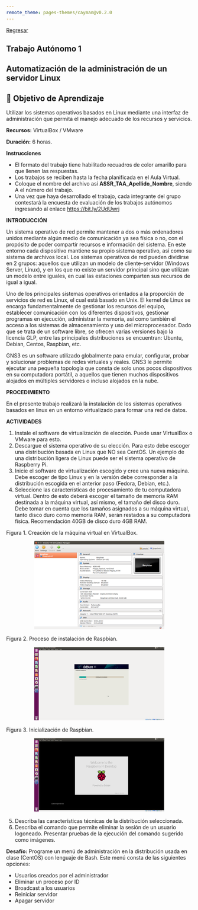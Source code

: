```yaml
---
remote_theme: pages-themes/cayman@v0.2.0
---
```

[Regresar](/Administracion-de-Sistemas-y-Servicios-en-Red/)

## Trabajo Autónomo 1

## Automatización de la administración de un servidor Linux

## 🎯 Objetivo de Aprendizaje 
Utilizar los sistemas operativos basados en Linux mediante una interfaz de administración que permita el manejo adecuado de los recursos y servicios.

**Recursos:** VirtualBox / VMware

**Duración:** 6 horas.

**Instrucciones**

+ El formato del trabajo tiene habilitado recuadros de color amarillo para que llenen las respuestas.
+ Los trabajos se reciben hasta la fecha planificada en el Aula Virtual.
+ Coloque el nombre del archivo así **ASSR_TAA_Apellido_Nombre**, siendo A el número del trabajo.
+ Una vez que haya desarrollado el trabajo, cada integrante del grupo contestará la encuesta de evaluación de los trabajos autónomos ingresando al enlace https://bit.ly/2UdUwrj

**INTRODUCCIÓN**

Un sistema operativo de red permite mantener a dos o más ordenadores unidos mediante algún medio de comunicación ya sea física o no, con el propósito de poder compartir recursos e información del sistema. En este entorno cada dispositivo mantiene su propio sistema operativo, así como su sistema de archivos local. Los sistemas operativos de red pueden dividirse en 2 grupos: aquellos que utilizan un modelo de cliente-servidor (Windows Server, Linux), y en los que no existe un servidor principal sino que utilizan un modelo entre iguales, en cual las estaciones comparten sus recursos de igual a igual. 

Uno de los principales sistemas operativos orientados a la proporción de servicios de red es Linux, el cual está basado en Unix. El kernel de Linux se encarga fundamentalmente de gestionar los recursos del equipo, establecer comunicación  con los diferentes dispositivos, gestionar programas en ejecución, administrar la memoria, así como también el acceso a los sistemas de almacenamiento y uso del microprocesador. Dado que se trata de un software libre, se ofrecen varias versiones bajo la licencia GLP, entre las principales distribuciones se encuentran: Ubuntu, Debian, Centos, Raspbian, etc.

GNS3 es un software utilizado globalmente para emular, configurar, probar y solucionar problemas de redes virtuales y reales. GNS3 le permite ejecutar una pequeña topología que consta de solo unos pocos dispositivos en su computadora portátil, a aquellos que tienen muchos dispositivos alojados en múltiples servidores o incluso alojados en la nube. 

**PROCEDIMIENTO**

En el presente trabajo realizará la instalación de los sistemas operativos basados en linux en un entorno virtualizado para formar una red de datos.

**ACTIVIDADES**

1.	Instale el software de virtualización de elección. Puede usar VirtualBox o VMware para esto.
2.	Descargue el sistema operativo de su elección. Para esto debe escoger una distribución basada en Linux que NO sea CentOS. Un ejemplo de una distribución ligera de Linux puede ser el sistema operativo de Raspberry Pi.
3.	Inicie el software de virtualización escogido y cree una nueva máquina. Debe escoger de tipo Linux y en la versión debe corresponder a la distribución escogida en el anterior paso (Fedora, Debian, etc.).
4.	Seleccione las características de procesamiento de tu computadora virtual. Dentro de esto deberá escoger el tamaño de memoria RAM destinada a la máquina virtual, así mismo, el tamaño del disco duro. Debe tomar en cuenta que los tamaños asignados a su máquina virtual, tanto disco duro como memoria RAM, serán restados a su computadora física. Recomendación 40GB de disco duro 4GB RAM.

Figura 1. Creación de la máquina virtual en VirtualBox.

<p align="center">
  <img src="imagenes/assr_ta_1.png" alt="industria" width="70%">
</p>


Figura 2. Proceso de instalación de Raspbian.

<p align="center">
  <img src="imagenes/assr_ta_2.png" altFigura 3. Inicialización de Raspbian.="industria" width="70%">
</p>

Figura 3. Inicialización de Raspbian.

<p align="center">
  <img src="imagenes/assr_ta_3.png" altFigura 3. Inicialización de Raspbian.="industria" width="70%">
</p>

5. Describa las características técnicas de la distribución seleccionada.
6. Describa el comando que permite eliminar la sesión de un usuario logoneado. Presentar pruebas de la ejecución del comando sugerido como imágenes.

**Desafío:** Programe un menú de administración en la distribución usada en clase (CentOS) con lenguaje de Bash. Este menú consta de las siguientes opciones:
- Usuarios creados por el administrador
- Eliminar un proceso por ID
- Broadcast a los usuarios
- Reiniciar servidor
- Apagar servidor


